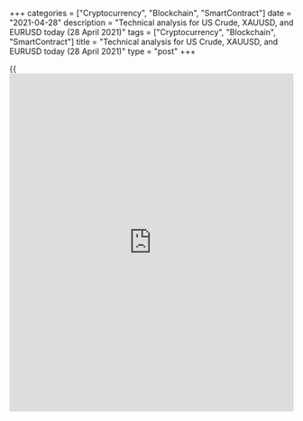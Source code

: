 +++
categories = ["Cryptocurrency", "Blockchain", "SmartContract"]
date = "2021-04-28"
description = "Technical analysis for US Crude, XAUUSD, and EURUSD today (28 April 2021)"
tags = ["Cryptocurrency", "Blockchain", "SmartContract"]
title = "Technical analysis for US Crude, XAUUSD, and EURUSD today (28 April 2021)"
type = "post"
+++

{{<iframe id="large-banner" src="https://www.bounty.group/#slide=5.0" width="100%" height="600" scrolling="no" style="border: 0px solid rgb(216, 221, 230); border-radius: 3px;">}}

2021-04-28

2021-04-28

Short-term analysis for oil, gold, and EURUSD for 28.04.2021Alex
Rodionov

I welcome my fellow traders! I have made a price forecast for US Crude,
XAUUSD, and EURUSD using a combination of margin zones methodology and
technical analysis. Based on the market analysis, I suggest entry
signals for intraday traders.

Oil price broke out the resistance level of 62.12. After that, the price
reached the Intermediary Zone 64.00 - 63.14.

The article covers the following subjects:

## Oil price forecast for today: USCrude analysis

Oil price broke out the resistance level of 62.12. After that, the price
reached the Intermediary Zone 64.00 - 63.14. The Intermediary Zone is
the border of a short-term downtrend, therefore, it is primarily
profitable to look for sales according to the pattern at this IZ. The
target for sales will be the zone of 60.93 - 60.75. It would be
reasonable to take a part of profits at the Additional Zone 61.95 -
61.82.

An alternative scenario implies a downtrend reversal by breaking out the
Intermediary Zone. In this case, look for oil purchases with the target
at the upper Target Zone 66.20 - 65.69.

### [USCrude][1] trading ideas for today:

Sell according to the pattern in Intermediary Zone 64.00 - 63.14.
TakeProfit: 60.93. StopLoss: according to the pattern rules.

* * *

## Gold price forecast for today: XAUUSD analysis

Yesterday, a recommendation to sell gold in the Additional Zone 1782 -
1781 worked out. The price reached level 1768. This level is the border
of the short-term uptrend. If it is broken out, the trend will reverse
down, so it would be reasonable to enter gold sales with a target in the
lower Target Zone 1747 - 1742.

Until level 1768 is broken out, it is profitable to look for purchases.
To do so, wait for the pattern formation, for example, “1-2-3”. In this
case, the target will be level 1796.

### [XAUUSD][2] trading ideas for today:

Open buy positions according to the pattern in 1772 - 1768. TakeProfit:
1796. StopLoss: according to the pattern rules.

* * *

## Euro/Dollar forecast for today: EURUSD analysis

The price rise from the local support zone of 1.2072 - 1.2068 was
stopped in the resistance zone 1.2092. Today, yesterday's upward impulse
is being absorbed. If the bears break out level 1.2058, then it will be
possible to sell the euro with a target in the Intermediary Zone 1.2028
- 1.2020.

The EURUSD short-term uptrend border is far from the current price. The
support level of 1.2007 serves as a beforementioned border. Therefore,
when the price enters the zone of 1.2028 - 1.2007, it is profitable to
look for new purchases with a target at level 1.2113.

### [EURUSD][3] trading ideas for today:

  1. Sell when level 1.2058 is broken out. TakeProfit: Intermediary Zone 1.2028 - 1.2020. StopLoss: 1.2075.

  2. Buy according to the pattern in Intermediary Zone 1.2028 - 1.2020. TakeProfit: 1.2113. StopLoss: according to the pattern rules.

* * *

P.S. Did you like my article? Share it in social networks: it will be
the best “thank you" :)

Ask me questions and comment below. I’ll be glad to answer your
questions and give necessary explanations.

 **Useful links:**

  * I recommend trying to trade with a reliable broker [here][4]. The system allows you to trade by yourself or copy successful traders from all across the globe.
  * Use my promo-code BLOG for getting deposit bonus 50% on LiteForex platform. Just enter this code in the appropriate field while [depositing][5] your trading account.
  * Telegram chat for traders: <t.me/liteforexengchat>. We are sharing the signals and trading experience
  * Telegram channel with high-quality analytics, Forex reviews, training articles, and other useful things for traders <t.me/liteforex>

## Price chart of USCrude in real time mode

The content of this article reflects the author’s opinion and does not
necessarily reflect the official position of LiteForex. The material
published on this page is provided for informational purposes only and
should not be considered as the provision of investment advice for the
purposes of Directive 2004/39/EC.

Rate this article:

{{value}}

( {{count}} {{title}} )

   1. my.liteforex.com/trading?type=oil
   2. my.liteforex.com/trading/chart?symbol=XAUUSD&returnUrl=true
   3. my.liteforex.com/trading/chart?symbol=EURUSD&returnUrl=true
   4. my.liteforex.com/?category=analysts-opinions&slug=short-term-analysis-for-oil-gold-and-eurusd-for-28042021&openPopup=%2Fregistration%2Fpopup&utm_source=blog&utm_medium=article&utm_campaign=bonus
   5. my.liteforex.com/deposit/?category=analysts-opinions&slug=short-term-analysis-for-oil-gold-and-eurusd-for-28042021&promo_code=BLOG&utm_source=blog&utm_medium=article&utm_campaign=bonus